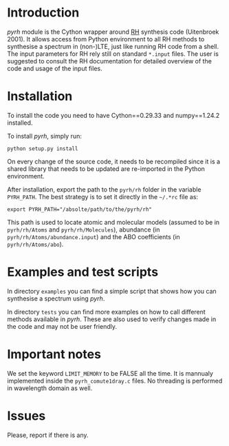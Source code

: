 # Introduction

*pyrh* module is the Cython wrapper around [RH](https://github.com/han-uitenbroek/RH) synthesis code (Uitenbroek 2001). It allows access from Python environment to all RH methods to synthesise a spectrum in (non-)LTE, just like running RH code from a shell. The input parameters for RH rely still on standard `*.input` files. The user is suggested to consult the RH documentation for detailed overview of the code and usage of the input files.

# Installation

To install the code you need to have Cython==0.29.33 and numpy==1.24.2 installed.

To install *pyrh*, simply run:

	python setup.py install

On every change of the source code, it needs to be recompiled since it is a shared library that needs to be updated are re-imported in the Python environment.

After installation, export the path to the `pyrh/rh` folder in the variable `PYRH_PATH`. The best strategy is to set it directly in the `~/.*rc` file as:

	export PYRH_PATH="/absolte/path/to/the/pyrh/rh"

This path is used to locate atomic and molecular models (assumed to be in `pyrh/rh/Atoms` and `pyrh/rh/Molecules`), abundance (in `pyrh/rh/Atoms/abundance.input`) and the ABO coefficients (in `pyrh/rh/Atoms/abo`).

# Examples and test scripts

In directory `examples` you can find a simple script that shows how you can synthesise a spectrum using *pyrh*. 

In directory `tests` you can find more examples on how to call different methods available in *pyrh*. These are also used to verify changes made in the code and may not be user friendly.

# Important notes

We set the keyword `LIMIT_MEMORY` to be FALSE all the time. It is mannualy implemented inside the `pyrh_comute1dray.c` files. No threading is performed in wavelength domain as well.

# Issues

Please, report if there is any.